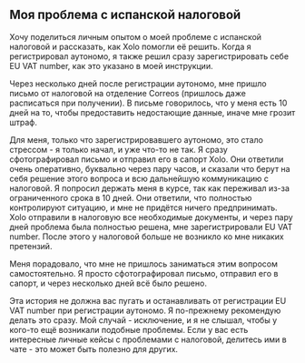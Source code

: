 ## Моя проблема с испанской налоговой

Хочу поделиться личным опытом о моей проблеме с испанской налоговой и рассказать, как Xolo помогли её решить. Когда я
регистрировал аутономо, я также решил сразу зарегистрировать себе EU VAT number, как это указано в моей инструкции.

Через несколько дней после регистрации аутономо, мне пришло письмо от налоговой на отделение Correos (пришлось даже
расписаться при получении). В письме говорилось, что у меня есть 10 дней на то, чтобы предоставить недостающие данные,
иначе мне грозит штраф.

Для меня, только что зарегистрировавшего аутономо, это стало стрессом - я только начал, и уже что-то не так.
Я сразу сфотографировал письмо и отправил его в сапорт Xolo. Они ответили очень оперативно, буквально через
пару часов, и сказали что берут на себя решение этого вопроса и всю дальнейшую коммуникацию с налоговой. Я попросил
держать меня в курсе, так как переживал из-за ограниченного срока в 10 дней. Они ответили, что полностью контролируют
ситуацию, и мне не придётся ничего предпринимать. Xolo отправили в налоговую все необходимые документы, и через пару
дней проблема была полностью решена, мне зарегистрировали EU VAT number. После этого у налоговой больше не возникло
ко мне никаких претензий.

Меня порадовало, что мне не пришлось заниматься этим вопросом самостоятельно. Я просто сфотографировал письмо,
отправил его в сапорт, и через несколько дней всё было решено.

Эта история не должна вас пугать и останавливать от регистрации EU VAT number при регистрации аутономо. Я по-прежнему
рекомендую делать это сразу. Мой случай - исключение, и я не слышал, чтобы у кого-то ещё возникали подобные проблемы.
Если у вас есть интересные личные кейсы с проблемами с налоговой, делитесь ими в чате - это может быть полезно для
других.
